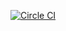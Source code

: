 [![Circle CI](https://circleci.com/gh/uva-slp/innisfree.png?style=shield&circle-token=c43cb22efa1826734edc4ee981e6a8ad2dd2e0a7)](https://circleci.com/gh/uva-slp/innisfree)
